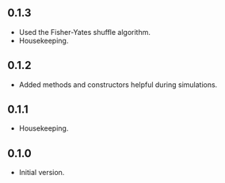 ## 0.1.3

- Used the Fisher-Yates shuffle algorithm.
- Housekeeping.

## 0.1.2

- Added methods and constructors helpful during simulations.

## 0.1.1

- Housekeeping.

## 0.1.0

- Initial version.
